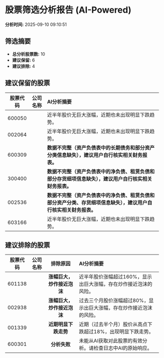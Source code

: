 # 股票筛选分析报告 (AI-Powered)

**分析时间:** 2025-09-10 09:10:51

## 筛选摘要

- **总分析股票数:** 10
- **建议保留:** 6
- **建议排除:** 4

## 建议保留的股票

| 股票代码 | 公司名称 | AI分析摘要 |
|:---:|:---:|:---|
| 600050 |  | 近半年股价无巨大涨幅，近期也未出现明显下跌趋势。 |
| 002064 |  | 近半年股价无巨大涨幅，近期也未出现明显下跌趋势。 |
| 600309 |  | **数据不完整（资产负债表中的长期债务和部分资产分类信息缺失），建议用户自行核实相关财务报表。** |
| 300400 |  | **数据不完整（资产负债表中的净负债、租赁负债和部分存货细项信息缺失），建议用户自行核实相关财务报表。** |
| 002536 |  | **数据不完整（资产负债表中的净负债、租赁负债和部分资产分类、存货细项信息缺失），建议用户自行核实相关财务报表。** |
| 603166 |  | 近半年股价无巨大涨幅，近期也未出现明显下跌趋势。 |

## 建议排除的股票

| 股票代码 | 公司名称 | 排除原因 | AI分析摘要 |
|:---:|:---:|:---:|:---|
| 601138 |  | **涨幅巨大，炒作接近泡沫** | 近半年股价涨幅超过160%，显示出巨大涨幅，存在炒作接近泡沫的风险。 |
| 002938 |  | **涨幅巨大，炒作接近泡沫** | 过去三个月股价涨幅超过80%，显示出巨大涨幅，存在炒作接近泡沫的风险。 |
| 001339 |  | **近期明显下跌走势** | 近期（过去半个月）股价从高点下跌超过18%，出现明显下跌走势。 |
| 600301 |  | **分析失败** | 未能从AI获取对此股票的有效分析。请检查日志中AI的原始响应。 |
